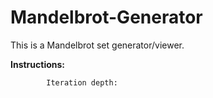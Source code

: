 # Mandelbrot-Generator

This is a Mandelbrot set generator/viewer. 

<b>Instructions:</b>

            Iteration depth: 
